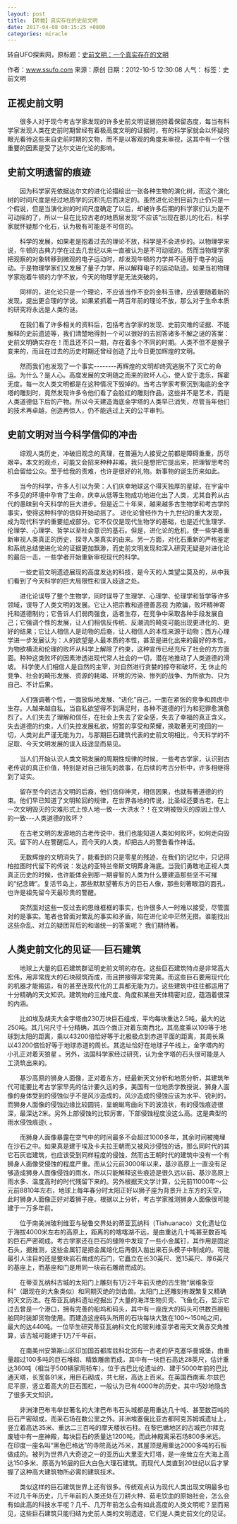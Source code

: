 ```yaml
---
layout: post
title: 【转载】真实存在的史前文明
date: 2017-04-08 00:15:25 +0800
categories: miracle
---
```


转自UFO探索网，原标题：[史前文明：一个真实存在的文明](http://www.ssufo.com/html/tsfx/528.html)

作者：www.ssufo.com 来源：原创 日期：2012-10-5 12:30:08 人气： 标签：史前文明

## 正视史前文明

　　很多人对于现今考古学家发现的许多史前文明证据抱持着保留态度，每当有科学家发现人类在史前时期曾经有着极高度文明的证据时，有的科学家就会以怀疑的眼光看待这些来自史前时期的文物，而不是以客观的角度来审视，这其中有一个很重要的因素是受了达尔文进化论的影响。

## 史前文明遗留的痕迹

　　因为科学家先依据达尔文的进化论描绘出一张各种生物的演化树，而这个演化树的时间尺度是经过地质学的沉积先后而决定的。虽然进化论到目前为止仍只是一个假说，但是当演化树的时间尺度确定了以后，却被许多后期的科学家们认为是不可动摇的了，所以一旦在比较古老的地质层发现“不应该”出现在那儿的化石，科学家就怀疑那个化石，认为极有可能是不可信的。 

　　科学的发展，如果老是抱着过去的理论不放，科学是不会进步的。以物理学来说，牛顿的古典力学在过去几世纪以来一直被认为是不可动摇的。然而当物理学家把观察的对象转移到微观的电子运动时，却发现牛顿的力学并不适用于电子的运动。于是物理学家们又发展了量子力学，用以解释电子的运动轨迹。如果当初物理学家抱着牛顿的力学不放，今天的物理学是无法突破的。

　　同样的，进化论只是一个理论，不应该当作不变的金科玉律，应该要随着新的发现，提出更合理的学说。如果紧抓着一两百年前的理论不放，那么对于生命本质的研究将永远是人类的谜。  

　　在我们看了许多相关的资料后，包括考古学家的发现、史前灾难的证据、不能解释的史前遗迹等，我们清楚地得到一个可以很好的去回答诸多不解之谜的答案：史前文明确实存在！而且还不只一期，存在着多个不同的时期。人类不但不是猴子变来的，而且在过去的历史时期还曾经创造了比今日更加辉煌的文明。

　　然而我们也发现了一个事实--------再辉煌的文明却终究逃脱不了灭亡的命运。为什么？是人心。高度发展的文明随之而来的败坏人心，使人安于逸乐，挥霍无度。每一次人类文明都是在这种情况下毁掉的。当考古学家考察沉到海底的金字塔的雕刻时，竟然发现许多令他们看了会脸红的雕刻作品，这些并不是艺术，而是人类道德低下后的产物。所以今天建造海底金字塔的人类早已消失，尽管当年他们的技术再卓越，创造再惊人，仍不能逃过上天的公平审判。

## 史前文明对当今科学信仰的冲击

　　综观人类历史，冲破旧观念的真理，在普遍为人接受之前都是障碍重重，历尽艰辛。本文的观点，可能又会招来种种非难。我只是想把它提出来，把理智思考的机会留给公众。至于给我的责难，也许是很好的礼物。新事物的诞生历来如此。

　　当今的科学，许多人引以为荣：人们庆幸地球这个得天独厚的星球，在宇宙中不多见的环境中孕育了生命，庆幸从低等生物成功地进化出了人类，尤其自矜从古代的愚昧到今天科学的巨大进步。但是近二十年来，越来越多古生物学和考古学的事实，使得这种科学的信仰开始动摇了。 进化论曾经作为十九世纪的重大发现，成为现代科学的重要组成部分。它不仅仅是现代生物学的基础，也是近代生理学、伦理学、心理学、哲学以至社会意识的基石。但是，进化论的危机，使一些学者重新审视人类真正的历史，探寻人类真实的由来。另一方面，对化石重新的严格鉴定和系统总结使进化论的证据更加飘渺，而史前文明发现和深入研究无疑是对进化论的最后一击，一些学者开始重新审视现代的科学。 

　　一些史前文明遗迹展现的高度发达的科技，是今天的人类望尘莫及的，从中我们看到了今天科学的巨大局限性和误入歧途之处。 　 

　　进化论误导了整个生物学，同时误导了生理学、心理学、伦理学和哲学等许多领域，误导了人类文明的发展。它让人把宗教和道德善恶视 为欺骗，败坏精神寄托和道德制约；它告诉人们弱肉强食，适者生存，在竞争中采取各种手段发展自己；它强调个性的发展，让人们相信反传统、反潮流的畸变可能出现更进化的、更好的结果；它让人相信人是动物的后裔，让人相信人的本性来源于动物；西方心理学进一步发展认为：人的欲望是人最本质的本性，甚至是进化出来的最好的本性，为物欲横流和伦理的败坏从科学上解除了约束，这种宣传已经充斥了社会的方方面面。种种这类败坏的因素渗透进现代常人社会的一切，潜在地推动了人类道德的滑坡。 科学使人们相信人是自然的主宰，对自然进行贪婪的掠夺和破坏，无 休止的竞争、社会的畸形发展、资源的耗竭、环境的污染、惨列的战争、为所欲为、只为自己、不计后果。

　　人们强调著个性，一面放纵地发展、“进化”自己，一面在紧张的竞争和顾虑中生存。人越来越自私，当自私欲望得不到满足时，各种不道德的行为和犯罪愈演愈烈了。人们失去了理解和信任，在社会上失去了安全感，失去了幸福的真正含义。失去道德的约束，人们失控发展私欲，短暂的享受和荣耀，换取著无可挽回的一切，人类对此严谨无能为力。与那期巨石建筑代表的史前文明相比，今天科学的不足取、今天文明发展的误入歧途显而易见。

　　当人们开始认识人类文明发展的周期性规律的时候，一些考古学家，认识到古老传说的真正价值，特别是对自己祖先的故事，在后续的考古分析中，许多相继得到了证实。 

　　留存至今的远古文明的后裔，他们信仰神灵，相信因果，也就有著道德的约束。他们早已知道了文明轮回的规律，在世界各地的传说，比圣经还要古老，在上一次文明毁灭的灾难形式上惊人地一致---大洪水？！在文明被毁灭的原因上惊人的一致---人类道德的败坏？ 

　　在古老文明的发源地的古老传说中，我们也能知道人类如何败坏，如何走向毁灭。留下的人在警醒后人，而今天的人类，却把古人的警告看作神话。

　　无数辉煌的文明消失了，能看到的只是零星的残迹，在我们的记忆中，只记得柏拉图时代留下的传说：发达的亚特兰帝斯文明葬身海底。当我们勇敢地正视人类真正历史的时候，也许能体会到那一期睿智的人类为什么要建造那些坚不可摧的“纪念碑”。复活节岛上，那些默默望著东方的巨石人像，那些刻著眼泪的面孔，也许是祖先留今天最珍贵的警醒。 

　　突然面对这些一反过去的思维框框的事实，也许很多人一时难以接受，尽管面对的是事实。笔者也曾面对繁乱的事实和矛盾，陷在进化论中茫然无措。谁能找出这些杂乱、对立的疑团背后的和谐统一的答案呢？ 我们期待著。

## 人类史前文化的见证──巨石建筑

　　地球上大量的巨石建筑群证明史前文明的存在。这些巨石建筑特点是非常高大宏伟，用非常庞大的石块砌筑而成，而且拼接得非常完美。而这些巨石要用现代化的机器才能搬运，有的甚至连现代化的工具都无能为力。这些建筑中往往都运用了十分精确的天文知识。建筑物的三维尺度、角度和某些天体精密对应，蕴涵着很深的内涵。 

　　比如埃及胡夫大金字塔由230万块巨石组成，平均每块重达2.5吨，最大的达250吨。其几何尺寸十分精确，其四个面正对着东南西北，其高度乘以109等于地球到太阳的距离，乘以43200倍恰好等于北极极点到赤道平面的距离，其周长乘以43200倍恰好等于地球赤道的周长。其选址恰好在地球子午线上，金字塔内的小孔正对着天狼星 。另外，法国科学家经过研究，认为金字塔的石头很可能是人工浇筑出来的。 

　　基沙高原的狮身人面像，正对着东方，经最新天文分析和地质分析，其建筑年代可能要比考古学家早先的估计要久远的多。美国有一位地质学教授说，狮身人面像的身体受到的侵蚀似乎不是风沙造成的，风沙造成的侵蚀应该为水平、锐利的，而狮身人面像的侵蚀边缘比较圆钝，呈蜿蜒弯曲向下的波浪状，有的侵蚀痕迹很深，最深达2米。另外上部侵蚀的比较厉害，下部侵蚀程度没这么高。这是典型的雨水侵蚀痕迹i, 。

　　而狮身人面像暴露在空气中的时间最多不会超过1000多年，其余时间被掩埋在沙石之中。如果真是建于埃及卡夫拉王朝而又被风沙侵蚀的话，那么同时代的其它石灰岩建筑，也应该受到同样程度的侵蚀，然而古王朝时代的建筑中没有一个有狮身人面像受侵蚀的程度严重。而从公元前3000年以来，基沙高原上一直没有足够造成狮身人面像侵蚀的雨水，所以只能解释这些痕迹是很久远以前、基沙高原上雨水多、温度高时的时代残留下来的。另外根据天文学计算，公元前11000年～公元前8810年左右，地球上每年春分时太阳正好以狮子座为背景升上东方的天空，此时狮身人面像正好对着狮子座。根据以上分析，考古学家推测狮身人面像很可能建于一万多年前。

　　位于南美洲玻利维亚与秘鲁交界处的蒂亚瓦纳科（Tiahuanaco）文化遗址位于海拔4000米左右的高原上，距离的的喀喀湖不远，是由重达几十吨甚至数百吨的巨石严密砌成。考古学家还在巨石的缝隙中发现了一些小金属钉，其作用是固定石头，据推测，这些金属钉是把金属熔化后再倒入凿出来石头模子中制成的。可能最引人注目的还是整块岩石凿成的石门，它矗立在长30英尺、宽15英尺、厚6英尺的基座上，而基座和门是用同一块岩石雕凿而成的。

　　在蒂亚瓦纳科古城的太阳门上雕刻有1万2千年前灭绝的古生物“居维象亚科”（跟现在的大象类似）和同期灭绝的剑齿兽。太阳门上还雕刻有既繁复又精确的天文历法。在蒂亚瓦纳科遗址挖掘出了大量的海洋生物贝壳、飞鱼化石，显示它过去曾是一个港口，拥有完善的船坞和码头，其中有一座庞大的码头可供数百艘船舶同时装卸货物使用。而建造这座码头所用的石块每块大致在100～150吨之间，最大的达440吨。一位毕生研究蒂亚瓦纳科文化的玻利维亚学者用天文黄赤交角推算，该古城可能建于1万7千年前。

　　在南美州安第斯山区印加国首都库兹科北郊有一古老的萨克塞华曼城堡，由重量超过100多吨的巨石堆砌、精致雕凿而成，其中有一块巨石高达28英尺，估计重达360吨（相当于500辆家用轿车）。位于古巴比伦遗址的、建于5000年前的巴比通天塔，长宽各91米，用巨石砌成，共七层，高达上百米。在英国西南索.尔兹巴尼平原，竖立着高大的巨石围栏，一般认为已有4000年的历史，其中巧妙地隐含了很多天文知识。 

　　非洲津巴布韦举世著名的大津巴布韦石头城都是用重达几十吨、甚至数百吨的巨石严密砌成，而采石场在数公里之外。非洲埃塞俄比亚古都阿克苏姆城遗址上，竖立着高达35米、重达二三百吨的摩天楼状石柱。在黎巴嫩地区的古城巴尔拜克废墟中有一座神殿，每块巨石的质量达1200吨，而此神殿离采石场800多米远。在印度一座名叫“黑色巴格达”的寺院高达75米，其屋顶是用重达2000多吨的石板做成的。被列为世界八大奇迹之一的亚历山大里亚大灯塔，是一座耸立在大海上高达150多米、原高为16层的巨大白色大理石建筑。而现代人类直到20世纪以后才掌握了这种高大建筑物所必需的建筑技术。 

　　类似这样的巨石建筑世界上还有很多。传统观点认为现代人类出现文明最多也不过几千年历史，几千年前的人类还处在刀耕火种、茹毛饮血的原始社会，怎么会有如此高的科技水平呢？几千、几万年前怎么会有如此高度的人类文明呢？显而易见，这些巨石建筑只能归结为史前人类的文明遗迹，它们是人类史前文化的见证。

